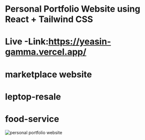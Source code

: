 # Personal Portfolio Website using React + Tailwind CSS
# Live -Link:https://yeasin-gamma.vercel.app/
# marketplace website
# leptop-resale
# food-service


![personal portfolio website](https://github.com/user-attachments/assets/7751f7e8-76f1-4010-892c-525844d989cf)
